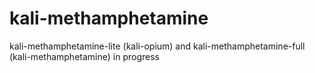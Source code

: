 # kali-methamphetamine
kali-methamphetamine-lite (kali-opium) and kali-methamphetamine-full (kali-methamphetamine) in progress
